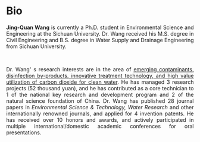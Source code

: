 # Bio


<p style="text-align:justify; text-justify:inter-ideograph;"><b>Jing-Quan Wang</b> is currently a Ph.D. student in Environmental Science and Engineering at the Sichuan University. Dr. Wang received his M.S. degree in Civil Engineering and B.S. degree in Water Supply and Drainage Engineering from Sichuan University.</p>


<br>

<p style="text-align:justify; text-justify:inter-ideograph;">Dr. Wang' s research interests are in the area of <u>emerging contaminants, disinfection by-products, innovative treatment technology, and high value utilization of carbon dioxide for clean water</u>. He has managed 3 research projects (52 thousand yuan), and he has contributed as a core technician to 1 of the national key research and development program and 2 of the natural science foundation of China. Dr. Wang has published 28 journal papers in <i>Environmental Science & Technology, Water Research</i> and other internationally renowned journals, and applied for 4 invention patents. He has received over 10 honors and awards, and actively participated in multiple international/domestic academic conferences for oral presentations.</p>